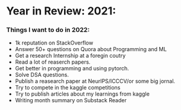 # Year in Review: 2021:

### **Things I want to do in 2022:**
-  1k reputation on StackOverflow
-  Answer 50+ questions on Quora about Programming and ML
-  Get a research Internship at a foregin coutry
- Read a lot of reaserch papers.
- Get better in programming and using pytorch.
- Solve DSA questions.
-  Publish a reasearch paper at NeurIPS/ICCCV/or some big jornal.
- Try to compete in the kaggle competitions
- Try to publish articles about my learnings from kaggle
- Writing month summary on Substack Reader 
